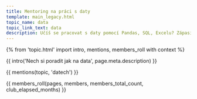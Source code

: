 ```yaml
---
title: Mentoring na práci s daty
template: main_legacy.html
topic_name: data
topic_link_text: data
description: Učíš se pracovat s daty pomocí Pandas, SQL, Excelu? Zápasíš s jazyky Python, R, nebo dokonce Julia? Hledáš někoho zkušenějšího, kdo ti poradí, když se zasekneš? Kdo ti ukáže správné postupy a nasměruje tě na kvalitní návody nebo kurzy?
---
```

{% from 'topic.html' import intro, mentions, members_roll with context %}

{{ intro('Nech si poradit jak na data', page.meta.description) }}

{{ mentions(topic, 'datech') }}

{{ members_roll(pages, members, members_total_count, club_elapsed_months) }}

